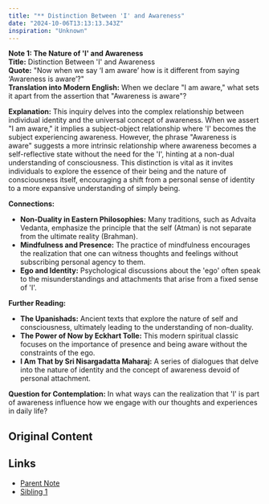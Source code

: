 ```yaml
---
title: "** Distinction Between 'I' and Awareness"
date: "2024-10-06T13:13:13.343Z"
inspiration: "Unknown"
---
```



**Note 1: The Nature of 'I' and Awareness**  
**Title:** Distinction Between 'I' and Awareness  
**Quote:** "Now when we say ‘I am aware’ how is it different from saying ‘Awareness is aware’?"  
**Translation into Modern English:** When we declare "I am aware," what sets it apart from the assertion that "Awareness is aware"?  

**Explanation:** This inquiry delves into the complex relationship between individual identity and the universal concept of awareness. When we assert "I am aware," it implies a subject-object relationship where 'I' becomes the subject experiencing awareness. However, the phrase "Awareness is aware" suggests a more intrinsic relationship where awareness becomes a self-reflective state without the need for the 'I', hinting at a non-dual understanding of consciousness. This distinction is vital as it invites individuals to explore the essence of their being and the nature of consciousness itself, encouraging a shift from a personal sense of identity to a more expansive understanding of simply being.

**Connections:**  
- **Non-Duality in Eastern Philosophies:** Many traditions, such as Advaita Vedanta, emphasize the principle that the self (Atman) is not separate from the ultimate reality (Brahman).  
- **Mindfulness and Presence:** The practice of mindfulness encourages the realization that one can witness thoughts and feelings without subscribing personal agency to them.  
- **Ego and Identity:** Psychological discussions about the 'ego' often speak to the misunderstandings and attachments that arise from a fixed sense of 'I'.  

**Further Reading:**  
- **The Upanishads:** Ancient texts that explore the nature of self and consciousness, ultimately leading to the understanding of non-duality.  
- **The Power of Now by Eckhart Tolle:** This modern spiritual classic focuses on the importance of presence and being aware without the constraints of the ego.  
- **I Am That by Sri Nisargadatta Maharaj:** A series of dialogues that delve into the nature of identity and the concept of awareness devoid of personal attachment.  

**Question for Contemplation:** In what ways can the realization that 'I' is part of awareness influence how we engage with our thoughts and experiences in daily life?

## Original Content



## Links

- [Parent Note](/parent-note.md)
- [Sibling 1](/zettel1.md)
